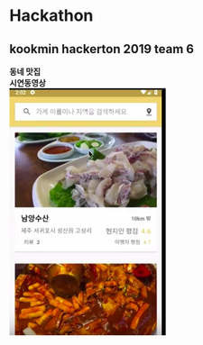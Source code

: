 # Hackathon
kookmin hackerton 2019 team 6 </br>
-------------------------------------------------------------------
**동네 맛집** </br> 
**시연동영상**</br>
[![video](./동네맛집_시연.png)](https://youtu.be/Pqnssw-CvDw) </br>

